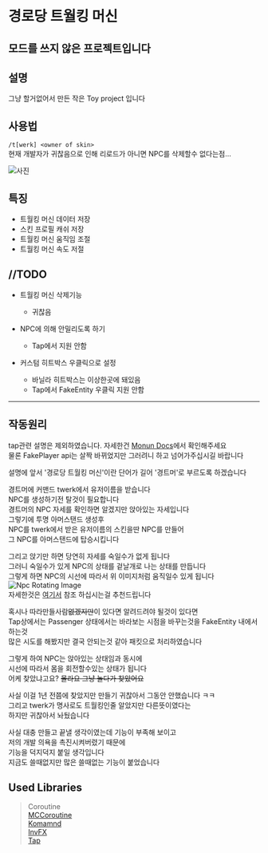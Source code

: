 # 경로당 트월킹 머신
## 모드를 쓰지 않은 프로젝트입니다
## 설명
그냥 할거없어서 만든 작은 Toy project 입니다

## 사용법
`/t[werk] <owner of skin>`   
현재 개발자가 귀찮음으로 인해
리로드가 아니면 NPC를 삭제할수 없다는점...

![사진](images/image.gif)
## 특징
- 트월킹 머신 데이터 저장   
- 스킨 프로필 캐쉬 저장   
- 트월킹 머신 움직임 조절   
- 트월킹 머신 속도 저절   

## //TODO
- 트월킹 머신 삭제기능   
  -  귀찮음

- NPC에 의해 안밀리도록 하기   
  -  Tap에서 지원 안함

- 커스텀 히트박스 우클릭으로 설정   
  - 바닐라 히트박스는 이상한곳에 돼있음   
  - Tap에서 FakeEntity 우클릭 지원 안함   

---
## 작동원리

tap관련 설명은 제외하였습니다. 자세한건 [Monun Docs](https://monun.me/dev/tap/fake-entity)에서 확인해주세요   
물론 FakePlayer api는 살짝 바뀌었지만 그러려니 하고 넘어가주십시길 바랍니다


설명에 앞서 '경로당 트월킹 머신'이란 단어가 길어 '경트머'로 부르도록 하겠습니다


경트머에 커맨드 twerk에서 유저이름을 받습니다   
NPC를 생성하기전 탈것이 필요합니다   
경트머의 NPC 자세를 확인하면 알겠지만 앉아있는 자세입니다   
그렇기에 투명 아머스탠드 생성후   
NPC를 twerk에서 받은 유저이름의 스킨을딴 NPC를 만들어   
그 NPC를 아머스탠드에 탑승시킵니다   


그리고 앉기만 하면 당연히 자세를 숙일수가 없게 됩니다   
그러니 숙일수가 있게 NPC의 상태를 겉날개로 나는 상태를 만듭니다   
그렇게 하면 NPC의 시선에 따라서 위 이미지처럼 움직일수 있게 됩니다   
![Npc Rotating Image](https://i.imgur.com/qmvJmyU.gif)   
자세한것은 [여기서](https://www.spigotmc.org/threads/packet-discovery-rotating-player-models.318388/#post-3024113) 참조 하십시는걸 추천드립니다


혹시나 따라만들사람~~없겠지만~~이 있다면 알려드려야 될것이 있다면   
Tap상에서는 Passenger 상태에서는 바라보는 시점을 바꾸는것을 FakeEntity 내에서 하는것   
많은 시도를 해봤지만 결국 안되는것 같아 패킷으로 처리하였습니다   


그렇게 하여 NPC는 앉아있는 상태임과 동시에   
시선에 따라서 몸을 회전할수있는 상태가 됩니다   
어케 찾았냐고요? ~~몰라요 그냥 놀다가 찾았어요~~


사실 이걸 1년 전쯤에 찾았지만 만들기 귀찮아서 그동안 안했습니다 ㅋㅋ   
그리고 twerk가 명사로도 트월킹인줄 알았지만 다른뜻이였다는   
하지만 귀찮아서 놔뒀습니다   

사실 대충 만들고 끝낼 생각이였는데 기능이 부족해 보이고   
저의 개발 의욕을 촉진시켜버렸기 때문에   
기능을 덕지덕지 붙일 생각입니다   
지금도 쓸때없지만 많은 쓸때없는 기능이 붙었습니다   

## Used Libraries
> Coroutine   
> [MCCoroutine](https://github.com/Shynixn/MCCoroutine)   
> [Komamnd](https://github.com/monun/kommand)   
> [InvFX](https://github.com/monun/invfx)   
> [Tap](https://github.com/monun/tap)   

